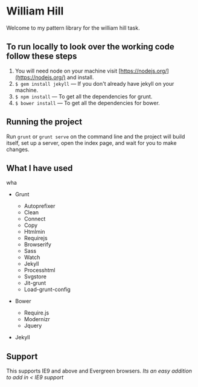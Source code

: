 # William Hill

Welcome to my pattern library for the william hill task.

## To run locally to look over the working code follow these steps

1. You will need node on your machine visit [https://nodejs.org/](https://nodejs.org/) and install.
2. `$ gem install jekyll` — If you don't already have jekyll on your machine.
3. `$ npm install` — To get all the dependencies for grunt.
4. `$ bower install` — To get all the dependencies for bower.


## Running the project
Run `grunt` or `grunt serve` on the command line and the project will build itself, set up a server, open the index page, and wait for you to make changes.

## What I have used

wha

* Grunt
	* Autoprefixer
	* Clean
	* Connect
	* Copy
	* Htmlmin
	* Requirejs
	* Browserify
	* Sass
	* Watch
	* Jekyll
	* Processhtml
	* Svgstore
	* Jit-grunt
	* Load-grunt-config

* Bower
	* Require.js
	* Modernizr
	* Jquery

* Jekyll

## Support
This supports IE9 and above and Evergreen browsers.
*Its an easy addition to add in < IE9 support*

